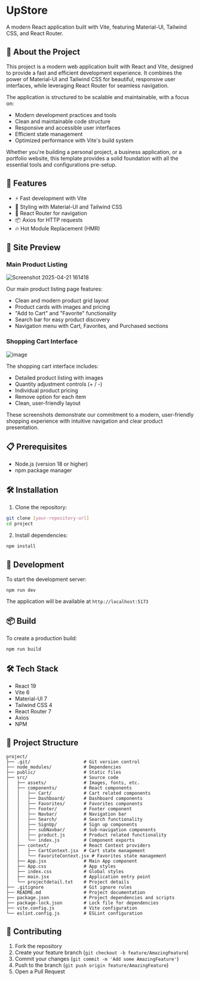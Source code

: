 # UpStore

A modern React application built with Vite, featuring Material-UI, Tailwind CSS, and React Router.

## 📖 About the Project

This project is a modern web application built with React and Vite, designed to provide a fast and efficient development experience. It combines the power of Material-UI and Tailwind CSS for beautiful, responsive user interfaces, while leveraging React Router for seamless navigation.

The application is structured to be scalable and maintainable, with a focus on:
- Modern development practices and tools
- Clean and maintainable code structure
- Responsive and accessible user interfaces
- Efficient state management
- Optimized performance with Vite's build system

Whether you're building a personal project, a business application, or a portfolio website, this template provides a solid foundation with all the essential tools and configurations pre-setup.

## 🚀 Features

- ⚡️ Fast development with Vite
- 🎨 Styling with Material-UI and Tailwind CSS
- 🔄 React Router for navigation
- 📦 Axios for HTTP requests
- 🔥 Hot Module Replacement (HMR)

## 📸 Site Preview

### Main Product Listing
![Screenshot 2025-04-21 161418](https://github.com/user-attachments/assets/4cc3e731-984a-401c-87bc-3ad73518dbaf)


Our main product listing page features:
- Clean and modern product grid layout
- Product cards with images and pricing
- "Add to Cart" and "Favorite" functionality
- Search bar for easy product discovery
- Navigation menu with Cart, Favorites, and Purchased sections

### Shopping Cart Interface
![image](https://github.com/user-attachments/assets/5ab9fc59-2294-4731-9b40-8a1670341d48)


The shopping cart interface includes:
- Detailed product listing with images
- Quantity adjustment controls (+ / -)
- Individual product pricing
- Remove option for each item
- Clean, user-friendly layout

These screenshots demonstrate our commitment to a modern, user-friendly shopping experience with intuitive navigation and clear product presentation.

## 📋 Prerequisites

- Node.js (version 18 or higher)
- npm  package manager


## 🛠️ Installation

1. Clone the repository:
```bash
git clone [your-repository-url]
cd project
```

2. Install dependencies:
```bash
npm install
```

## 🚀 Development

To start the development server:

```bash
npm run dev

```

The application will be available at `http://localhost:5173`

## 📦 Build

To create a production build:

```bash
npm run build

```

## 🛠️ Tech Stack

- React 19
- Vite 6
- Material-UI 7
- Tailwind CSS 4
- React Router 7
- Axios
- NPM

## 📁 Project Structure

```
project/
├── .git/                    # Git version control
├── node_modules/            # Dependencies
├── public/                  # Static files
├── src/                     # Source code
│   ├── assets/              # Images, fonts, etc.
│   ├── components/          # React components
│   │   ├── Cart/            # Cart related components
│   │   ├── Dashboard/       # Dashboard components
│   │   ├── Favorites/       # Favorites components
│   │   ├── Footer/          # Footer component
│   │   ├── Navbar/          # Navigation bar
│   │   ├── Search/          # Search functionality
│   │   ├── SignUp/          # Sign up components
│   │   ├── subNavbar/       # Sub-navigation components
│   │   ├── product.js       # Product related functionality
│   │   └── index.js         # Component exports
│   ├── context/             # React Context providers
│   │   ├── CartContext.jsx  # Cart state management
│   │   └── FavoriteContext.jsx # Favorites state management
│   ├── App.jsx              # Main App component
│   ├── App.css              # App styles
│   ├── index.css            # Global styles
│   ├── main.jsx             # Application entry point
│   └── projectdetail.txt    # Project details
├── .gitignore               # Git ignore rules
├── README.md                # Project documentation
├── package.json             # Project dependencies and scripts
├── package-lock.json        # Lock file for dependencies
├── vite.config.js           # Vite configuration
└── eslint.config.js         # ESLint configuration
```


## 🤝 Contributing

1. Fork the repository
2. Create your feature branch (`git checkout -b feature/AmazingFeature`)
3. Commit your changes (`git commit -m 'Add some AmazingFeature'`)
4. Push to the branch (`git push origin feature/AmazingFeature`)
5. Open a Pull Request
